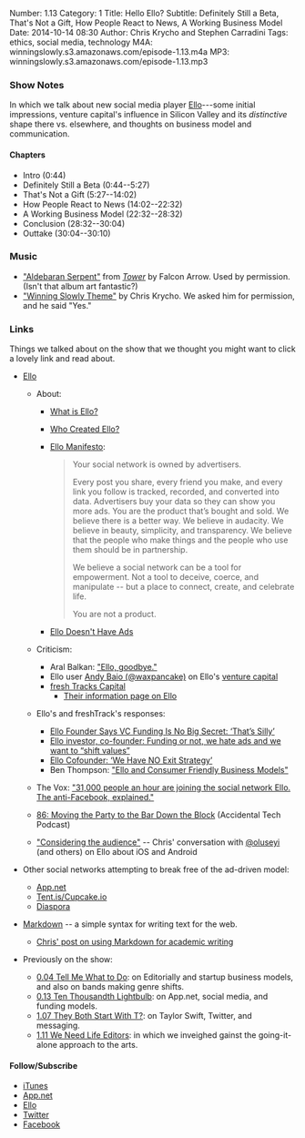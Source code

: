 Number: 1.13
Category: 1
Title: Hello Ello?
Subtitle: Definitely Still a Beta, That's Not a Gift, How People React to News, A Working Business Model
Date: 2014-10-14 08:30
Author: Chris Krycho and Stephen Carradini
Tags: ethics, social media, technology
M4A: winningslowly.s3.amazonaws.com/episode-1.13.m4a
MP3: winningslowly.s3.amazonaws.com/episode-1.13.mp3

### Show Notes

In which we talk about new social media player [Ello][1]---some initial impressions, venture capital's influence in Silicon Valley and its *distinctive* shape there vs. elsewhere, and thoughts on business model and communication.

#### Chapters

  - Intro (0:44)
  - Definitely Still a Beta (0:44--5:27)
  - That's Not a Gift (5:27--14:02)
  - How People React to News (14:02--22:32)
  - A Working Business Model (22:32--28:32)
  - Conclusion (28:32--30:04)
  - Outtake (30:04--30:10)

### Music

  - ["Aldebaran Serpent"][2] from [_Tower_][3] by Falcon Arrow. Used by permission. (Isn't that album art fantastic?)
  - ["Winning Slowly Theme"][4] by Chris Krycho. We asked him for permission, and he said "Yes."

### Links

Things we talked about on the show that we thought you might want to click a lovely link and read about.

  - [Ello][5]
      + About:
          * [What is Ello?][6]
          * [Who Created Ello?][7]
          * [Ello Manifesto][8]:

            > Your social network is owned by advertisers.
            >
            > Every post you share, every friend you make, and every link you follow is tracked, recorded, and converted into data. Advertisers buy your data so they can show you more ads. You are the product that’s bought and sold.
            > We believe there is a better way. We believe in audacity. We believe in beauty, simplicity, and transparency. We believe that the people who make things and the people who use them should be in partnership.
            >
            > We believe a social network can be a tool for empowerment. Not a tool to deceive, coerce, and manipulate -- but a place to connect, create, and celebrate life.
            >
            > You are not a product.

          * [Ello Doesn't Have Ads][9]

      + Criticism:
          * Aral Balkan: ["Ello, goodbye."][10]
          * Ello user [Andy Baio (@waxpancake)][11] on Ello's [venture capital][12]
          * [fresh Tracks Capital][13]
              - [Their information page on Ello][14]

      + Ello's and freshTrack's responses:
          * [Ello Founder Says VC Funding Is No Big Secret: ‘That’s Silly’][15]
          * [Ello investor, co-founder: Funding or not, we hate ads and we want to “shift values”][16]
          * [Ello Cofounder: ‘We Have NO Exit Strategy’][17]
          * Ben Thompson: ["Ello and Consumer Friendly Business Models"][18]

      + The Vox: ["31,000 people an hour are joining the social network Ello. The anti-Facebook, explained."][19]
      + [86: Moving the Party to the Bar Down the Block][20] (Accidental Tech Podcast)
      + ["Considering the audience"][21] -- Chris' conversation with [@oluseyi][22] (and others) on Ello about iOS and Android

  - Other social networks attempting to break free of the ad-driven model:
      + [App.net][23]
      + [Tent.is/Cupcake.io][24]
      + [Diaspora][25]

  - [Markdown][26] -- a simple syntax for writing text for the web.
      + [Chris' post on using Markdown for academic writing][27]

  - Previously on the show:
      + [0.04 Tell Me What to Do][28]: on Editorially and startup business models, and also on bands making genre shifts.
      + [0.13 Ten Thousandth Lightbulb][29]: on App.net, social media, and funding models.
      + [1.07 They Both Start With T?][30]: on Taylor Swift, Twitter, and messaging.
      + [1.11 We Need Life Editors][31]: in which we inveighed gainst the going-it-alone approach to the arts.

#### Follow/Subscribe

- [iTunes][32]
- [App.net][33]
- [Ello][34]
- [Twitter][35]
- [Facebook][36]

[1]:    https://ello.co
[2]:    http://falconarrow.bandcamp.com/track/aldebaran-serpent
[3]:    http://falconarrow.bandcamp.com/album/tower
[4]:    https://soundcloud.com/chriskrycho/winning-slowly
[5]:    https://ello.co/
[6]:    https://ello.co/wtf/post/about-ello
[7]:    https://ello.co/wtf/post/founders
[8]:    https://ello.co/wtf/post/manifesto
[9]:    https://ello.co/wtf/post/why-no-ads
[10]:    https://aralbalkan.com/notes/ello-goodbye/
[11]:    https://ello.co/waxpancake
[12]:    https://ello.co/waxpancake/post/oy73kFfDdhOPh8Jv9z9pFA
[13]:    http://www.freshtrackscap.com/
[14]:    http://www.freshtrackscap.com/fund-iii-companies/Ello
[15]:    http://betabeat.com/2014/09/ello-founder-says-vc-funding-is-no-big-secret-thats-silly/
[16]:    https://gigaom.com/2014/09/25/ello-investor-co-founder-funding-or-not-we-hate-ads-and-we-want-to-shift-values/
[17]:    http://betabeat.com/2014/09/ello-cofounder-we-have-no-exit-strategy/
[18]:    http://stratechery.com/2014/ello-consumer-friendly-business-models/
[19]:    http://www.vox.com/2014/9/26/6844633/what-is-ello-should-i-care
[20]:    http://atp.fm/episodes/86
[21]:    https://ello.co/chriskrycho/post/n4U3NdHR_gqBVj64YE075A
[22]:    https://ello.co/oluseyi
[23]:    https://app.net/
[24]:    https://cupcake.io
[25]:    https://joindiaspora.com
[26]:    http://daringfireball.net/projects/markdown/
[27]:    http://2012-2013.chriskrycho.com/web/markdown-and-academic-writing/
[28]:    http://www.winningslowly.org/2014/03/tell-me-what-to-do/
[29]:    http://www.winningslowly.org/2014/05/ten-thousandth-lightbulb/
[30]:    http://www.winningslowly.org/2014/08/they-both-start-with-t/
[31]:    http://www.winningslowly.org/2014/09/we-need-life-editors/
[32]:    https://itunes.apple.com/us/podcast/winning-slowly/id807603957?mt=2
[33]:    https://alpha.app.net/winningslowly
[34]:    https://ello.co/winningslowly
[35]:    https://twitter.com/winningslowly
[36]:    https://www.facebook.com/winningslowlypodcast
